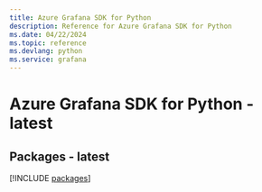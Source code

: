 ```yaml
---
title: Azure Grafana SDK for Python
description: Reference for Azure Grafana SDK for Python
ms.date: 04/22/2024
ms.topic: reference
ms.devlang: python
ms.service: grafana
---
```

# Azure Grafana SDK for Python - latest
## Packages - latest
[!INCLUDE [packages](grafana-index.md)]